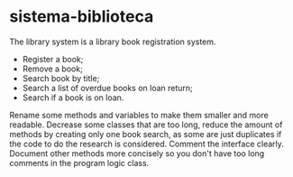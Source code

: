 # sistema-biblioteca
The library system is a library book registration system.

- Register a book;
- Remove a book;
- Search book by title;
- Search a list of overdue books on loan return;
- Search if a book is on loan.

Rename some methods and variables to make them smaller and more readable.
Decrease some classes that are too long, reduce the amount of methods by creating only one book search, as some are just duplicates if the code to do the research is considered.
Comment the interface clearly. Document other methods more concisely so you don't have too long comments in the program logic class.
